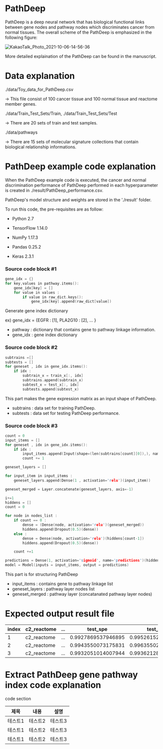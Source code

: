 # PathDeep

PathDeep is a deep neural network that has biological functional links between gene nodes and pathway nodes which discriminates cancer from normal tissues. The overall scheme of the PathDeep is emphasized in the following figure:


![KakaoTalk_Photo_2021-10-06-14-56-36](https://user-images.githubusercontent.com/51738181/136148176-e36081df-fff0-407b-a564-33ca455b3e0a.png)



More detailed explaination of the PathDeep can be found in the manuscript. 

 

# Data explanation

./data/Toy_data_for_PathDeep.csv

-> This file consist of 100 cancer tissue and 100 normal tissue and reactome member genes.

./data/Train_Test_Sets/Train, ./data/Train_Test_Sets/Test

-> There are 20 sets of train and test samples.

./data/pathways

-> There are 15 sets of molecular signature collections that contain biological relationship informations.

# PathDeep example code explanation 
 
When the PathDeep example code is executed, the cancer and normal discrimination performance of PathDeep performed in each hyperparameter is created in ./result/PathDeep_performance.csv.

PathDeep's model structure and weights are stored in the './result' folder.

To run this code, the pre-requisites are as follow: 

- Python 2.7

- TensorFlow 1.14.0

- NumPy 1.17.3

- Pandas 0.25.2

- Keras 2.3.1


### Source code block #1

```c
gene_idx = {}
for key,values in pathway.items():
    gene_idx[key] = []
    for value in values : 
        if value in raw_dict.keys():
            gene_idx[key].append(raw_dict[value])
```

Generate gene index dictionary 

ex) gene_idx = {EGFR : [1], PLA2G10 : [2], ... } 

- pathway : dictionary that contains gene to pathway linkage information.
- gene_idx : gene index dictionary


### Source code block #2

```c
subtrains =[]
subtests = []
for geneset , idx in gene_idx.items():
    if idx :
        subtrain_x = train_x[:, idx]
        subtrains.append(subtrain_x)
        subtest_x = test_x[:, idx]
        subtests.append(subtest_x)
```

This part makes the gene expression matrix as an input shape of PathDeep.
- subtrains : data set for training PathDeep.
- subtests : data set for testing PathDeep performance.


### Source code block #3

```c
count = 0
input_items = []
for geneset , idx in gene_idx.items():
    if idx :
        input_items.append(Input(shape=(len(subtrains[count][0]),), name = geneset))
        count += 1

geneset_layers = []

for input_item in input_items :
    geneset_layers.append(Dense(1 , activation='relu')(input_item))

geneset_merged = Layer.concatenate(geneset_layers, axis=-1)

i+=1
hiddens = []
count = 0

for node in nodes_list :
    if count == 0 :
        dense = (Dense(node, activation='relu')(geneset_merged))
        hiddens.append(Dropout(0.5)(dense))
    else : 
        dense = Dense(node, activation='relu')(hiddens[count-1])
        hiddens.append(Dropout(0.5)(dense))

    count +=1

predictions = Dense(1, activation='sigmoid', name='predictions')(hiddens[-1])
model = Model(inputs = input_items, output = predictions)
```

This part is for structuring PathDeep

- input_items : contains gene to pathway linkage list 
- geneset_layers : pathway layer nodes list
- geneset_merged : pathway layer (concatanated pathway layer nodes)


# Expected output result file


|index|c2_reactome|...|test_spe|test_auc|
|------|---|---|---|---|
|1|c2_reactome|...|0.9927869537946895|0.9952615272462183|
|2|c2_reactome|...|0.9943550073175831|0.9963550209586295|
|3|c2_reactome|...|0.9932051014007944|0.9936212866776016|




# Extract PathDeep gene pathway index code explanation


code section


|제목|내용|설명|
|------|---|---|
|테스트1|테스트2|테스트3|
|테스트1|테스트2|테스트3|
|테스트1|테스트2|테스트3|
